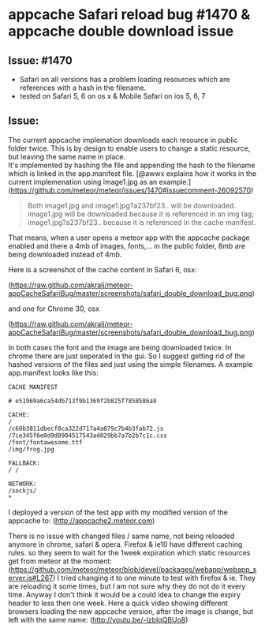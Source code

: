 appcache Safari reload bug #1470 & appcache double download issue 
=================


## Issue: #1470
* Safari on all versions has a problem loading resources which are references with a hash in the filename.
* tested on Safari 5, 6 on os x & Mobile Safari on ios 5, 6, 7

## Issue:

The current appcache implemation downloads each resource in public folder twice. This is by design to enable users to change a static resource, but leaving the same name in place.  
It's implemented by hashing the file and appending the hash to the filename which is linked in the app.manifest file.
[@awwx explains how it works in the current implemenation using image1.jpg as an example:] (https://github.com/meteor/meteor/issues/1470#issuecomment-26092570)

>Both image1.jpg and image1.jpg?a237bf23.. will be downloaded. image1.jpg will be downloaded because it is referenced in an img tag; image1.jpg?a237bf23.. because it is referenced in the cache manifest.

That means, when a user opens a meteor app with the appcache package enabled and there a 4mb of images, fonts,... in the public folder, 8mb are being downloaded instead of 4mb.

Here is a screenshot of the cache content in Safari 6, osx:

(https://raw.github.com/akralj/meteor-appCacheSafariBug/master/screenshots/safari_double_download_bug.png)

and one for Chrome 30, osx

(https://raw.github.com/akralj/meteor-appCacheSafariBug/master/screenshots/safari_double_download_bug.png)


In both cases the font and the image are being downloaded twice. In chrome there are just seperated in the gui. 
So I suggest getting rid of the hashed versions of the files and just using the simple filenames. A example app.manifest looks like this:

    CACHE MANIFEST

    # e51969a6ca54db713f9b1369f2b825f7858586a8

    CACHE:
    /
    /c60b3811dbecf8ca322d717a4a079c7b4b3fab72.js
    /7ce345f6e0d9d0904517543ad029bb7a7b2b7c1c.css
    /font/fontawesome.ttf
    /img/frog.jpg

    FALLBACK:
    / /

    NETWORK:
    /sockjs/
    *

I deployed a version of the test app with my modified version of the appcache to:
(http://appcache2.meteor.com)


There is no issue with changed files / same name, not being reloaded anymore in chrome, safari & opera. 
Firefox & ie10 have different caching rules. so they seem to wait for the 1week expiration which static resources get from meteor at the moment:
(https://github.com/meteor/meteor/blob/devel/packages/webapp/webapp_server.js#L267)
I tried changing it to one minute to test with firefox & ie. They are reloading it some times, but I am not sure why they do not do it every time. Anyway I don't think it would be a could idea to change the expiry header to less then one week. 
Here a quick video showing different browsers loading the new appcache version, after the image is change, but left with the same name:
(http://youtu.be/-lzbIqQBUo8)

